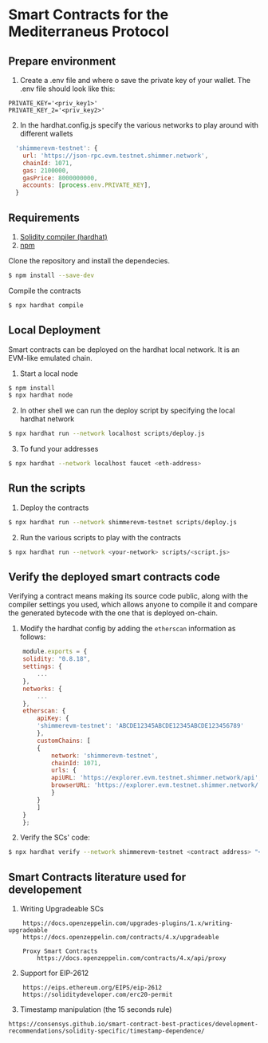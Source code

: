 # Smart Contracts for the Mediterraneus Protocol 

## Prepare environment

1. Create a .env file and where o save the private key of your wallet.
The .env file should look like this:
```
PRIVATE_KEY='<priv_key1>'
PRIVATE_KEY_2='<priv_key2>'
```
2. In the hardhat.config.js specify the various networks to play around with different wallets
```js
  'shimmerevm-testnet': {
    url: 'https://json-rpc.evm.testnet.shimmer.network',
    chainId: 1071,
    gas: 2100000, 
    gasPrice: 8000000000,
    accounts: [process.env.PRIVATE_KEY],
  }
```

## Requirements
1. [Solidity compiler (hardhat)](https://hardhat.org/)
2. [npm](https://docs.npmjs.com/downloading-and-installing-node-js-and-npm) 

Clone the repository and install the dependecies. 
```sh
$ npm install --save-dev
```

Compile the contracts
```sh
$ npx hardhat compile
```

## Local Deployment
Smart contracts can be deployed on the hardhat local network. It is an EVM-like emulated chain.
1. Start a local node
```sh
$ npm install
$ npx hardhat node
```

2. In other shell we can run the deploy script by specifying the local hardhat network
```sh
$ npx hardhat run --network localhost scripts/deploy.js
```

3. To fund your addresses
```sh
$ npx hardhat --network localhost faucet <eth-address>
```

## Run the scripts
1. Deploy the contracts
```sh
$ npx hardhat run --network shimmerevm-testnet scripts/deploy.js
```
2. Run the various scripts to play with the contracts
```sh
$ npx hardhat run --network <your-network> scripts/<script.js>
```

## Verify the deployed smart contracts code
Verifying a contract means making its source code public, along with the compiler settings you used, which 
allows anyone to compile it and compare the generated bytecode with the one that is deployed on-chain.

1. Modify the hardhat config by adding the `etherscan` information as follows:
```js
    module.exports = {
    solidity: "0.8.18",
    settings: {
        ...
    },
    networks: {
        ...
    },
    etherscan: {
        apiKey: {
        'shimmerevm-testnet': 'ABCDE12345ABCDE12345ABCDE123456789' 
        },
        customChains: [
        {
            network: 'shimmerevm-testnet',
            chainId: 1071,
            urls: {
            apiURL: 'https://explorer.evm.testnet.shimmer.network/api',
            browserURL: 'https://explorer.evm.testnet.shimmer.network/'
            }
        }
        ]
    }
    };
```

2. Verify the SCs' code:
```sh
$ npx hardhat verify --network shimmerevm-testnet <contract address> "<contract constructor Arg1>" "<contract constructor Arg2>"
```

## Smart Contracts literature used for developement
1. Writing Upgradeable SCs
```
    https://docs.openzeppelin.com/upgrades-plugins/1.x/writing-upgradeable
    https://docs.openzeppelin.com/contracts/4.x/upgradeable
    
    Proxy Smart Contracts
        https://docs.openzeppelin.com/contracts/4.x/api/proxy
```

2. Support for EIP-2612 
``` 
    https://eips.ethereum.org/EIPS/eip-2612
    https://soliditydeveloper.com/erc20-permit
```

3. Timestamp manipulation (the 15 seconds rule)
```
https://consensys.github.io/smart-contract-best-practices/development-recommendations/solidity-specific/timestamp-dependence/
```